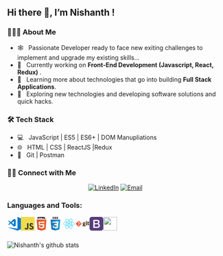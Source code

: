 <h2> Hi there 👋, I’m Nishanth !</h2>

<h3> 👨🏻‍💻 About Me </h3>

- 🕸️ &nbsp; Passionate Developer ready to face new exiting challenges to implement and upgrade my existing skills...
- 🔭 &nbsp; Currently working on **Front-End Development (Javascript, React, Redux)** .
- 🌱 &nbsp; Learning more about technologies that go into building **Full Stack Applications**.
- 🤔 &nbsp; Exploring new technologies and developing software solutions and quick hacks.

<h3>🛠 Tech Stack</h3>

- 💻 &nbsp; JavaScript | ES5 | ES6+ | DOM Manupliations
- 🌐 &nbsp; HTML | CSS | ReactJS |Redux 
- 🔧 &nbsp; Git | Postman 

<h3> 🤝🏻 Connect with Me </h3>

<p align="center">
<a href="https://www.linkedin.com/in/nishanth-s-66990816a/"><img alt="LinkedIn" src="https://img.shields.io/badge/LinkedIn-Nishanth%20k-blue?style=flat&logo=linkedin"></a>
<a href="mailto:nishanthfin27@gmail.com"><img alt="Email" src="https://img.shields.io/badge/Email-nishanthfin27@gmail.com-blue?style=flat&logo=gmail"></a>
</p>

### Languages and Tools:

<img align="left" height="32" width="32" src="https://raw.githubusercontent.com/github/explore/80688e429a7d4ef2fca1e82350fe8e3517d3494d/topics/visual-studio-code/visual-studio-code.png" />
<img align="left" height="32" width="32" src="https://raw.githubusercontent.com/github/explore/80688e429a7d4ef2fca1e82350fe8e3517d3494d/topics/javascript/javascript.png" />
<img align="left" height="32" width="32" src="https://raw.githubusercontent.com/github/explore/80688e429a7d4ef2fca1e82350fe8e3517d3494d/topics/html/html.png" />
<img align="left" height="32" width="32" src="https://raw.githubusercontent.com/github/explore/80688e429a7d4ef2fca1e82350fe8e3517d3494d/topics/css/css.png" />
<img align="left" height="32" width="32" src="https://raw.githubusercontent.com/github/explore/80688e429a7d4ef2fca1e82350fe8e3517d3494d/topics/react/react.png" />


<img align="left" height="32" width="32" src="https://raw.githubusercontent.com/github/explore/80688e429a7d4ef2fca1e82350fe8e3517d3494d/topics/git/git.png" />
<img align="left" height="32" width="32" src="https://raw.githubusercontent.com/github/explore/80688e429a7d4ef2fca1e82350fe8e3517d3494d/topics/bootstrap/bootstrap.png" />
<img align="left" height="32" width="32" src="https://cdn.jsdelivr.net/npm/simple-icons@v3/icons/github.svg" />

<br/>
<br/>

###
![Nishanth's github stats](https://github-readme-stats.vercel.app/api?username=nishanthfin27&show_icons=true&theme=radical&bg_color=#ffffff)

